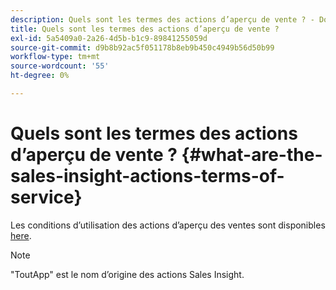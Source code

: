```yaml
---
description: Quels sont les termes des actions d’aperçu de vente ? - Documents Marketo - Documentation du produit
title: Quels sont les termes des actions d’aperçu de vente ?
exl-id: 5a5409a0-2a26-4d5b-b1c9-89841255059d
source-git-commit: d9b8b92ac5f051178b8eb9b450c4949b56d50b99
workflow-type: tm+mt
source-wordcount: '55'
ht-degree: 0%

---
```


# Quels sont les termes des actions d’aperçu de vente ? {#what-are-the-sales-insight-actions-terms-of-service}

Les conditions d’utilisation des actions d’aperçu des ventes sont disponibles [here](https://documents.marketo.com/toutapp/terms).

>[!NOTE]
>
>&quot;ToutApp&quot; est le nom d’origine des actions Sales Insight.
